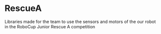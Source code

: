 RescueA
=======

Libraries made for the team to use the sensors and motors of the our robot in the RoboCup Junior Rescue A competition
